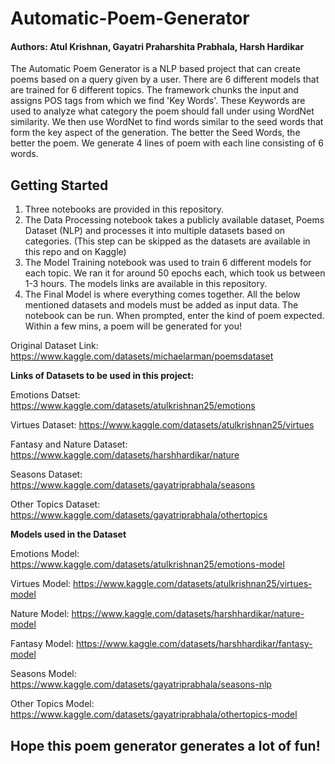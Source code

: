 # Automatic-Poem-Generator

#### Authors: Atul Krishnan, Gayatri Praharshita Prabhala, Harsh Hardikar

The Automatic Poem Generator is a NLP based project that can create poems based on a query given by a user.
There are 6 different models that are trained for 6 different topics. 
The framework chunks the input and assigns POS tags from which we find 'Key Words'.
These Keywords are used to analyze what category the poem should fall under using WordNet similarity.
We then use WordNet to find words similar to the seed words that form the key aspect of the generation. 
The better the Seed Words, the better the poem. 
We generate 4 lines of poem with each line consisting of 6 words. 

## Getting Started
1. Three notebooks are provided in this repository.
2. The Data Processing notebook takes a publicly available dataset, Poems Dataset (NLP) and processes it into multiple datasets based on categories. (This step can be skipped as the datasets are available in this repo and on Kaggle)
3. The Model Training notebook was used to train 6 different models for each topic. We ran it for around 50 epochs each, which took us between 1-3 hours. The models links are available in this repository.
4. The Final Model is where everything comes together. All the below mentioned datasets and models must be added as input data. The notebook can be run. When prompted, enter the kind of poem expected. Within a few mins, a poem will be generated for you!

Original Dataset Link: https://www.kaggle.com/datasets/michaelarman/poemsdataset

<b>Links of Datasets to be used in this project:</b>

Emotions Datset: https://www.kaggle.com/datasets/atulkrishnan25/emotions

Virtues Dataset: https://www.kaggle.com/datasets/atulkrishnan25/virtues

Fantasy and Nature Dataset: https://www.kaggle.com/datasets/harshhardikar/nature

Seasons Dataset: https://www.kaggle.com/datasets/gayatriprabhala/seasons

Other Topics Dataset: https://www.kaggle.com/datasets/gayatriprabhala/othertopics

<b>Models used in the Dataset</b>

Emotions Model: https://www.kaggle.com/datasets/atulkrishnan25/emotions-model

Virtues Model: https://www.kaggle.com/datasets/atulkrishnan25/virtues-model

Nature Model: https://www.kaggle.com/datasets/harshhardikar/nature-model

Fantasy Model: https://www.kaggle.com/datasets/harshhardikar/fantasy-model

Seasons Model: https://www.kaggle.com/datasets/gayatriprabhala/seasons-nlp

Other Topics Model: https://www.kaggle.com/datasets/gayatriprabhala/othertopics-model

## Hope this poem generator generates a lot of fun!
